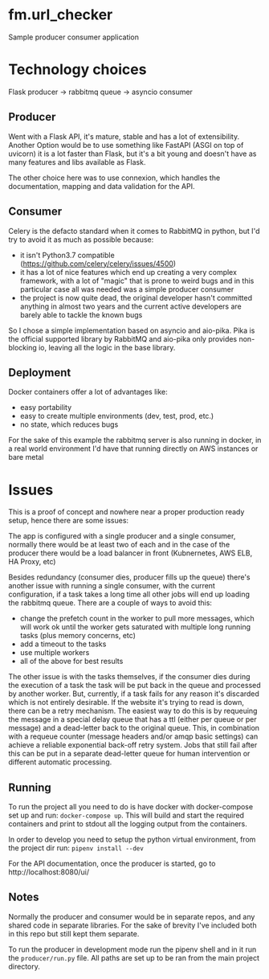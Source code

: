# fm.url_checker
Sample producer consumer application

# Technology choices
Flask producer -> rabbitmq queue -> asyncio consumer 
## Producer
Went with a Flask API, it's mature, stable and has a lot of extensibility. Another Option would be to use something
like FastAPI (ASGI on top of uvicorn) it is a lot faster than Flask, but it's a bit young and doesn't have as many
features and libs available as Flask.

The other choice here was to use connexion, which handles the documentation, mapping and data validation for the API.

## Consumer
Celery is the defacto standard when it comes to RabbitMQ in python, but I'd try to avoid it as much as possible because:
 - it isn't Python3.7 compatible (https://github.com/celery/celery/issues/4500)
 - it has a lot of nice features which end up creating a very complex framework, with a lot of "magic" that is prone to 
 weird bugs and in this particular case all was needed was a simple producer consumer 
 - the project is now quite dead, the original developer hasn't committed anything in almost two years and the current 
 active developers are barely able to tackle the known bugs
 
 So I chose a simple implementation based on asyncio and aio-pika. Pika is the official supported library by RabbitMQ 
 and aio-pika only provides non-blocking io, leaving all the logic in the base library.
 
## Deployment
Docker containers offer a lot of advantages like:
 - easy portability
 - easy to create multiple environments (dev, test, prod, etc.)
 - no state, which reduces bugs
  
For the sake of this example the rabbitmq server is also running in docker, in a real world environment I'd have that 
running directly on AWS instances or bare metal


# Issues
This is a proof of concept and nowhere near a proper production ready setup, hence there are some issues:

The app is configured with a single producer and a single consumer, normally there would be at least two of each and in 
the case of the producer there would be a load balancer in front (Kubnernetes, AWS ELB, HA Proxy, etc)

Besides redundancy (consumer dies, producer fills up the queue) there's another issue with running a single consumer, 
with the current configuration, if a task takes a long time all other jobs will end up loading the rabbitmq queue. 
There are a couple of ways to avoid this:
 - change the prefetch count in the worker to pull more messages, which will work ok until the worker gets saturated 
 with multiple long running tasks (plus memory concerns, etc)
 - add a timeout to the tasks
 - use multiple workers
 - all of the above for best results
 
 The other issue is with the tasks themselves, if the consumer dies during the execution of a task the task will be put 
 back in the queue and processed by another worker. But, currently, if a task fails for any reason it's discarded which
 is not entirely desirable. If the website it's trying to read is down, there can be a retry mechanism. The easiest way 
 to do this is by requeuing the message in a special delay queue that has a ttl (either per queue or per message) and a 
 dead-letter back to the original queue. This, in combination with a requeue counter (message headers and/or amqp 
 basic settings) can achieve a reliable exponential back-off retry system. Jobs that still fail after this can be put in
 a separate dead-letter queue for human intervention or different automatic processing.
 
 ## Running
 To run the project all you need to do is have docker with docker-compose set up and run:
 `docker-compose up`. This will build and start the required containers and print to stdout all the logging output from 
 the containers.
 
 In order to develop you need to setup the python virtual environment, from the project dir run: `pipenv install --dev`
 
 For the API documentation, once the producer is started, go to http://localhost:8080/ui/
 
 
 ## Notes
 Normally the producer and consumer would be in separate repos, and any shared code in separate libraries. For the sake 
 of brevity I've included both in this repo but still kept them separate.
 
 To run the producer in development mode run the pipenv shell and in it run the `producer/run.py` file. All paths are 
 set up to be ran from the main project directory.
